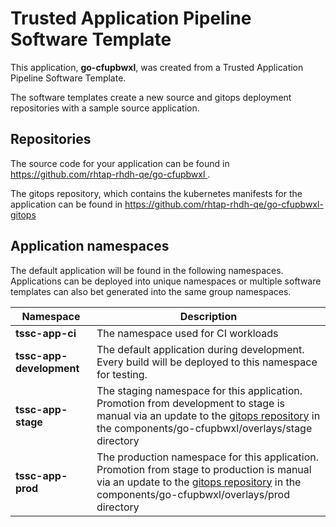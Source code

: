 # Trusted Application Pipeline Software Template

This application, **go-cfupbwxl**, was created from a Trusted Application Pipeline Software Template.

The software templates create a new source and gitops deployment repositories with a sample source application. 

## Repositories

The source code for your application can be found in [https://github.com/rhtap-rhdh-qe/go-cfupbwxl ](https://github.com/rhtap-rhdh-qe/go-cfupbwxl ).
 
The gitops repository, which contains the kubernetes manifests for the application can be found in 
[https://github.com/rhtap-rhdh-qe/go-cfupbwxl-gitops ](https://github.com/rhtap-rhdh-qe/go-cfupbwxl-gitops ) 

## Application namespaces 

The default application will be found in the following namespaces. Applications can be deployed into unique namespaces or multiple software templates can also bet generated into the same group namespaces.  

|  Namespace   |  Description   |  
| -------- | -------- |
| **tssc-app-ci** | The namespace used for CI workloads |
| **tssc-app-development** | The default application during development. Every build will be deployed to this namespace for testing. |
| **tssc-app-stage** | The staging namespace for this application. Promotion from development to stage is manual via an update to the [gitops repository](https://github.com/rhtap-rhdh-qe/go-cfupbwxl-gitops ) in the components/go-cfupbwxl/overlays/stage directory |
| **tssc-app-prod** | The production namespace for this application. Promotion from stage to production is manual via an update to the [gitops repository](https://github.com/rhtap-rhdh-qe/go-cfupbwxl-gitops ) in the components/go-cfupbwxl/overlays/prod directory |